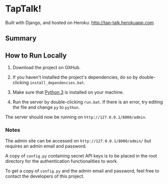 # TapTalk!

Built with Django, and hosted on Heroku: http://tap-talk.herokuapp.com

## Summary

## How to Run Locally

1. Download the project on GitHub.

2. If you haven't installed the project's dependencies, do so by double-clicking `install_dependencies.bat`.

3. Make sure that [Python 3](https://www.python.org/downloads/) is installed on your machine.

4. Run the server by double-clicking `run.bat`. If there is an error, try editing the file and change `py` to `python`.

The server should now be running on `http://127.0.0.1/8000/admin`.

### Notes

The admin site can be accessed on `http://127.0.0.1/8000/admin/` but requires an admin email and password.

A copy of `config.py` containing secret API keys is to be placed in the root directory for the authentication functionalities to work.

To get a copy of `config.py` and the admin email and password, feel free to contact the developers of this project.